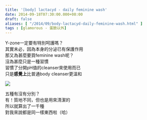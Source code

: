 ```yaml
---
title: '[body] lactacyd - daily feminine wash'
date: 2014-09-18T07:30:00.000+08:00
draft: false
aliases: [ "/2014/09/body-lactacyd-daily-feminine-wash.html" ]
tags : [glamorous - 蛋臉以外]
---
```


Y-zone一定要有特別呵護嗎？  
其實未必，因為本身的分泌已有保護作用  
那又為甚麼要買feminine wash呢？  
沒為甚麼只是一種習慣  
習慣了分開pH值的cleanser來使用而已  
只是**感覺上**比普通body cleanser更溫和  

[![](https://2.bp.blogspot.com/-I5Eq7cFA4sY/XExu3c24deI/AAAAAAAAG7Q/xDfpy_AxBp0bAJB4thsMMVeU1Hl3Olr7QCLcBGAs/s640/15081564247_672f07c219_z.jpg)](https://2.bp.blogspot.com/-I5Eq7cFA4sY/XExu3c24deI/AAAAAAAAG7Q/xDfpy_AxBp0bAJB4thsMMVeU1Hl3Olr7QCLcBGAs/s1600/15081564247_672f07c219_z.jpg)

五種有沒有分別？  
有！質地不同，但也是用來清潔的  
所以就算出了一千種  
對我來說都是同一樣東西啦（哈）